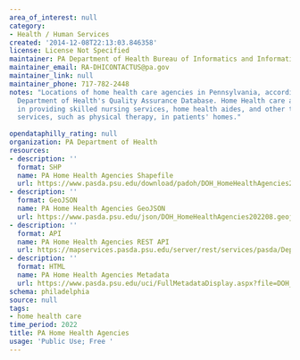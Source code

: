 ```yaml
---
area_of_interest: null
category:
- Health / Human Services
created: '2014-12-08T22:13:03.846358'
license: License Not Specified
maintainer: PA Department of Health Bureau of Informatics and Information Technology
maintainer_email: RA-DHICONTACTUS@pa.gov
maintainer_link: null
maintainer_phone: 717-782-2448
notes: "Locations of home health care agencies in Pennsylvania, according to the PA
  Department of Health's Quality Assurance Database. Home Health care agencies specialize
  in providing skilled nursing services, home health aides, and other therapeutic
  services, such as physical therapy, in patients' homes."
  
opendataphilly_rating: null
organization: PA Department of Health
resources:
- description: ''
  format: SHP
  name: PA Home Health Agencies Shapefile
  url: https://www.pasda.psu.edu/download/padoh/DOH_HomeHealthAgencies202208.zip
- description: ''
  format: GeoJSON
  name: PA Home Health Agencies GeoJSON
  url: https://www.pasda.psu.edu/json/DOH_HomeHealthAgencies202208.geojson
- description: ''
  format: API
  name: PA Home Health Agencies REST API
  url: https://mapservices.pasda.psu.edu/server/rest/services/pasda/DepHealth/MapServer
- description: ''
  format: HTML
  name: PA Home Health Agencies Metadata
  url: https://www.pasda.psu.edu/uci/FullMetadataDisplay.aspx?file=DOH_HomeHealthAgencies202208.xml
schema: philadelphia
source: null
tags: 
- home health care
time_period: 2022
title: PA Home Health Agencies
usage: 'Public Use; Free '
---
```


